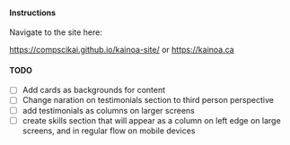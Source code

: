 #### Instructions

Navigate to the site here:

https://compscikai.github.io/kainoa-site/
or 
https://kainoa.ca

#### TODO

- [ ] Add cards as backgrounds for content
- [ ] Change naration on testimonials section to third person perspective
- [ ] add testimonials as columns on larger screens
- [ ] create skills section that will appear as a column on left edge on large screens, and in regular flow on mobile devices
